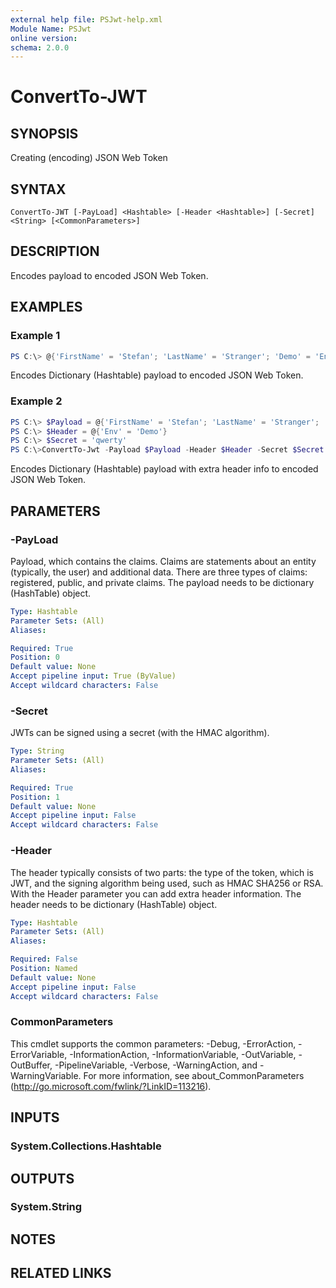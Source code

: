 ```yaml
---
external help file: PSJwt-help.xml
Module Name: PSJwt
online version:
schema: 2.0.0
---
```


# ConvertTo-JWT

## SYNOPSIS
Creating (encoding) JSON Web Token

## SYNTAX

```
ConvertTo-JWT [-PayLoad] <Hashtable> [-Header <Hashtable>] [-Secret] <String> [<CommonParameters>]
```

## DESCRIPTION
Encodes payload to encoded JSON Web Token.

## EXAMPLES

### Example 1
```powershell
PS C:\> @{'FirstName' = 'Stefan'; 'LastName' = 'Stranger'; 'Demo' = 'Encode Access Token'; 'exp' = '1393286893'; 'iat' = '1393268893'} | ConvertTo-Jwt -secret 'qwerty'
```

Encodes Dictionary (Hashtable) payload to encoded JSON Web Token.

### Example 2
```powershell
PS C:\> $Payload = @{'FirstName' = 'Stefan'; 'LastName' = 'Stranger'; 'Demo' = 'Encode Access Token'; 'exp' = '1393286893'; 'iat' = '1393268893'}
PS C:\> $Header = @{'Env' = 'Demo'}
PS C:\> $Secret = 'qwerty'
PS C:\>ConvertTo-Jwt -Payload $Payload -Header $Header -Secret $Secret
```

Encodes Dictionary (Hashtable) payload with extra header info to encoded JSON Web Token.

## PARAMETERS

### -PayLoad
Payload, which contains the claims. Claims are statements about an entity (typically, the user) and additional data. There are three types of claims: registered, public, and private claims.
The payload needs to be dictionary (HashTable) object.

```yaml
Type: Hashtable
Parameter Sets: (All)
Aliases:

Required: True
Position: 0
Default value: None
Accept pipeline input: True (ByValue)
Accept wildcard characters: False
```

### -Secret
JWTs can be signed using a secret (with the HMAC algorithm).

```yaml
Type: String
Parameter Sets: (All)
Aliases:

Required: True
Position: 1
Default value: None
Accept pipeline input: False
Accept wildcard characters: False
```

### -Header
The header typically consists of two parts: the type of the token, which is JWT, and the signing algorithm being used, such as HMAC SHA256 or RSA. With the Header parameter you can add extra header information.
The header needs to be dictionary (HashTable) object.

```yaml
Type: Hashtable
Parameter Sets: (All)
Aliases:

Required: False
Position: Named
Default value: None
Accept pipeline input: False
Accept wildcard characters: False
```

### CommonParameters
This cmdlet supports the common parameters: -Debug, -ErrorAction, -ErrorVariable, -InformationAction, -InformationVariable, -OutVariable, -OutBuffer, -PipelineVariable, -Verbose, -WarningAction, and -WarningVariable. For more information, see about_CommonParameters (http://go.microsoft.com/fwlink/?LinkID=113216).

## INPUTS

### System.Collections.Hashtable

## OUTPUTS

### System.String

## NOTES

## RELATED LINKS
